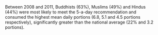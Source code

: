 Between 2008 and 2011, Buddhists (63%), Muslims (49%) and Hindus (44%) were most likely to meet the 5-a-day recommendation and consumed the highest mean daily portions (6.8, 5.1 and 4.5 portions respectively), significantly greater than the national average (22% and 3.2 portions).

